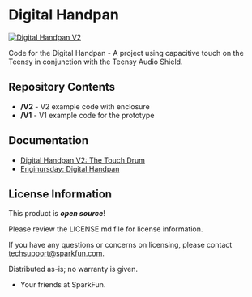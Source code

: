 Digital Handpan
========================================

[![Digital Handpan V2](https://cdn.sparkfun.com/r/500-500/assets/home_page_posts/2/6/2/3/Digital_Handpan_V2-09.jpg)](https://cdn.sparkfun.com/assets/home_page_posts/2/6/2/3/Digital_Handpan_V2-09.jpg)

Code for the Digital Handpan - A project using capacitive touch on the Teensy in conjunction with the Teensy Audio Shield. 

Repository Contents
-------------------
* **/V2** - V2 example code with enclosure
* **/V1** - V1 example code for the prototype

Documentation
--------------

* [Digital Handpan V2: The Touch Drum](https://www.sparkfun.com/news/2623)
* [Enginursday: Digital Handpan](https://www.sparkfun.com/news/2222)

License Information
-------------------

This product is _**open source**_! 

Please review the LICENSE.md file for license information. 

If you have any questions or concerns on licensing, please contact techsupport@sparkfun.com.

Distributed as-is; no warranty is given.

- Your friends at SparkFun.

_<COLLABORATION CREDIT>_
